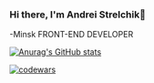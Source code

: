 ### Hi there, I'm Andrei Strelchik👋
-Minsk
FRONT-END DEVELOPER

[![Anurag's GitHub stats](https://github-readme-stats.vercel.app/api?username=thestrelchik&show_icons=true&theme=tokyonight)](https://github.com/anuraghazra/github-readme-stats)

[![codewars](https://www.codewars.com/users/rsschool_c4321e6026812d6a/badges/small)](https://www.codewars.com/users/rsschool_c4321e6026812d6a) 
